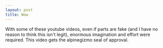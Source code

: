 ```yaml
---
layout: post
title: Wow
---
```


With some of these youtube videos, even if parts are fake (and I have no reason to think this isn't legit), enormous imagination and effort were required. This video gets the alpinegizmo seal of approval.

<object width="480" height="295">
  <param name="movie" value="http://www.youtube.com/v/D2FX9rviEhw&hl=en&fs=1"></param>
  <param name="allowFullScreen" value="true"></param>
  <param name="allowscriptaccess" value="always"></param>
  <embed src="http://www.youtube.com/v/D2FX9rviEhw&hl=en&fs=1" type="application/x-shockwave-flash" allowscriptaccess="always" allowfullscreen="true" width="480" height="295"></embed>
</object>
